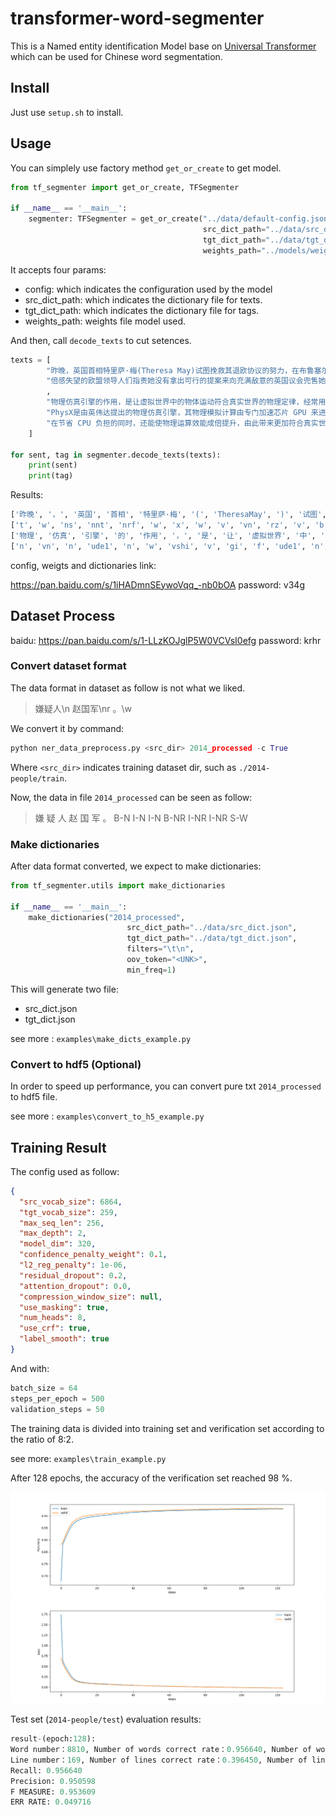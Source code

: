 # transformer-word-segmenter

This is a Named entity identification Model base on [Universal Transformer](https://arxiv.org/abs/1807.03819) which can be used for Chinese word segmentation.

## Install

Just use `setup.sh` to install.

## Usage

You can simplely use factory method `get_or_create` to get model.

```python
from tf_segmenter import get_or_create, TFSegmenter

if __name__ == '__main__':
    segmenter: TFSegmenter = get_or_create("../data/default-config.json",
                                           src_dict_path="../data/src_dict.json",
                                           tgt_dict_path="../data/tgt_dict.json",
                                           weights_path="../models/weights.117--0.02.h5")
```

It accepts four params:

- config: which indicates the configuration used by the model
- src_dict_path: which indicates the dictionary file for texts.
- tgt_dict_path: which indicates the dictionary file for tags.
- weights_path: weights file model used.

And then, call `decode_texts` to cut setences.

```python
texts = [
        "昨晚，英国首相特里萨·梅(Theresa May)试图挽救其退欧协议的努力，在布鲁塞尔遭遇了严重麻烦。"
        "倍感失望的欧盟领导人们指责她没有拿出可行的提案来向充满敌意的英国议会兜售她的退欧计划。"
        ,
        "物理仿真引擎的作用，是让虚拟世界中的物体运动符合真实世界的物理定律，经常用于游戏领域，以便让画面看起来更富有真实感。"
        "PhysX是由英伟达提出的物理仿真引擎，其物理模拟计算由专门加速芯片 GPU 来进行处理，"
        "在节省 CPU 负担的同时，还能使物理运算效能成倍提升，由此带来更加符合真实世界的物理效果。"
    ]

for sent, tag in segmenter.decode_texts(texts):
    print(sent)
    print(tag)
```

Results:

```python
['昨晚', '，', '英国', '首相', '特里萨·梅', '(', 'TheresaMay', ')', '试图', '挽救', '其', '退', '欧', '协议', '的', '努力', '，', '在', '布鲁塞尔', '遭遇', '了', '严重', '麻烦', '。', '倍感', '失望', '的', '欧盟', '领导', '人们', '指责', '她', '没有', '拿出', '可行', '的', '提案', '来', '向', '充满敌意', '的', '英国议会', '兜售', '她', '的', '退', '欧', '计划', '。']
['t', 'w', 'ns', 'nnt', 'nrf', 'w', 'x', 'w', 'v', 'vn', 'rz', 'v', 'b', 'n', 'ude1', 'ad', 'w', 'p', 'nsf', 'v', 'ule', 'a', 'an', 'w', 'v', 'a', 'ude1', 'n', 'n', 'n', 'v', 'rr', 'v', 'v', 'a', 'ude1', 'n', 'vf', 'p', 'nz', 'ude1', 'nt', 'v', 'rr', 'ude1', 'vn', 'b', 'n', 'w']
['物理', '仿真', '引擎', '的', '作用', '，', '是', '让', '虚拟世界', '中', '的', '物体', '运动', '符合', '真实', '世界', '的', '物理定律', '，', '经常', '用于', '游戏', '领域', '，', '以便', '让', '画面', '看起来', '更', '富有', '真实感', '。', 'PhysX', '是', '由', '英伟达', '提出', '的', '物理', '仿真', '引擎', '，', '其', '物理模拟', '计算', '由', '专门', '加速', '芯片', 'GPU', '来', '进行', '处理', '，', '在', '节省', 'CPU', '负担', '的', '同时', '，', '还', '能', '使', '物理运算', '效能', '成倍', '提升', '，', '由此', '带来', '更加', '符合', '真实', '世界', '的', '物理', '效果', '。']
['n', 'vn', 'n', 'ude1', 'n', 'w', 'vshi', 'v', 'gi', 'f', 'ude1', 'n', 'vn', 'v', 'a', 'n', 'ude1', 'nz', 'w', 'd', 'v', 'n', 'n', 'w', 'd', 'v', 'n', 'v', 'd', 'v', 'n', 'w', 'x', 'vshi', 'p', 'nz', 'v', 'ude1', 'n', 'vn', 'n', 'w', 'rz', 'nz', 'vn', 'p', 'd', 'vi', 'n', 'x', 'vf', 'vn', 'vn', 'w', 'p', 'v', 'x', 'n', 'ude1', 'c', 'w', 'd', 'v', 'v', 'nz', 'n', 'd', 'v', 'w', 'd', 'v', 'd', 'v', 'a', 'n', 'ude1', 'n', 'n', 'w']

```

config, weigts and dictionaries link:

https://pan.baidu.com/s/1iHADmnSEywoVqq_-nb0bOA password: v34g

## Dataset Process

baidu: https://pan.baidu.com/s/1-LLzKOJglP5W0VCVsI0efg password: krhr

### Convert dataset format

The data format in dataset as follow is not what we liked.

> 嫌疑人\n 赵国军\nr 。\w

We convert it by command:

```python
python ner_data_preprocess.py <src_dir> 2014_processed -c True
```

Where `<src_dir>` indicates training dataset dir, such as `./2014-people/train`.

Now, the data in file `2014_processed` can be seen as follow:




> 嫌 疑 人 赵 国 军 。    B-N I-N I-N B-NR I-NR I-NR S-W

### Make dictionaries

After data format converted, we expect to make dictionaries:

```python
from tf_segmenter.utils import make_dictionaries

if __name__ == '__main__':
    make_dictionaries("2014_processed",
                          src_dict_path="../data/src_dict.json",
                          tgt_dict_path="../data/tgt_dict.json",
                          filters="\t\n",
                          oov_token="<UNK>",
                          min_freq=1)
```

This will generate two file:

- src_dict.json
- tgt_dict.json

see more : `examples\make_dicts_example.py`

### Convert to hdf5 (Optional)

In order to speed up performance, you can convert pure txt `2014_processed` to hdf5 file.

see more : `examples\convert_to_h5_example.py`

## Training Result

The config used as follow:

```json
{
  "src_vocab_size": 6864,
  "tgt_vocab_size": 259,
  "max_seq_len": 256,
  "max_depth": 2,
  "model_dim": 320,
  "confidence_penalty_weight": 0.1,
  "l2_reg_penalty": 1e-06,
  "residual_dropout": 0.2,
  "attention_dropout": 0.0,
  "compression_window_size": null,
  "use_masking": true,
  "num_heads": 8,
  "use_crf": true,
  "label_smooth": true
}
```

And with:

```python
batch_size = 64
steps_per_epoch = 500
validation_steps = 50
```

The training data is divided into training set and verification set according to the ratio of 8:2.

see more: `examples\train_example.py`

After 128 epochs, the accuracy of the verification set reached 98 %.

<div>
    <img src="assets/accuracy.png">
    <img src="assets/loss.png">
</div>

Test set (`2014-people/test`) evaluation results:

```python
result-(epoch:128):
Word number：8810, Number of words correct rate：0.956640, Number of words error rate：0.049716
Line number：169, Number of lines correct rate：0.396450, Number of lines error rate：0.603550
Recall: 0.956640
Precision: 0.950598
F MEASURE: 0.953609
ERR RATE: 0.049716
```